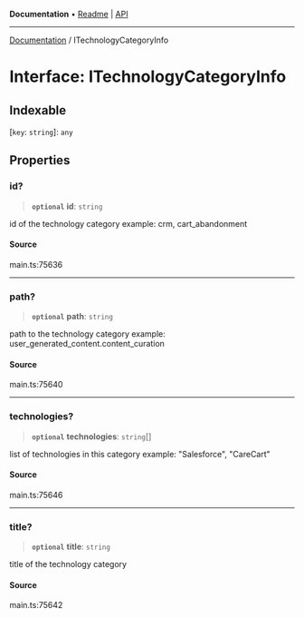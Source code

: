 **Documentation** • [Readme](../README.md) \| [API](../globals.md)

***

[Documentation](../README.md) / ITechnologyCategoryInfo

# Interface: ITechnologyCategoryInfo

## Indexable

 \[`key`: `string`\]: `any`

## Properties

### id?

> **`optional`** **id**: `string`

id of the technology category
example:
crm, cart_abandonment

#### Source

main.ts:75636

***

### path?

> **`optional`** **path**: `string`

path to the technology category
example:
user_generated_content.content_curation

#### Source

main.ts:75640

***

### technologies?

> **`optional`** **technologies**: `string`[]

list of technologies in this category
example:
"Salesforce", "CareCart"

#### Source

main.ts:75646

***

### title?

> **`optional`** **title**: `string`

title of the technology category

#### Source

main.ts:75642
